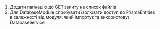 1. Додати пагінацію до GET запиту на список файлів
2. Для DatabaseModule спробувати ізолювати доступ до PrismaEntities в залежності від модуля, який імпортує та використовує DatabaseService